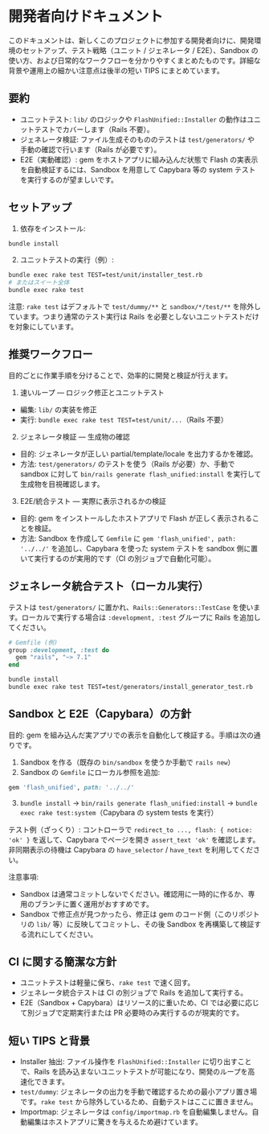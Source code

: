 # 開発者向けドキュメント

このドキュメントは、新しくこのプロジェクトに参加する開発者向けに、開発環境のセットアップ、テスト戦略（ユニット / ジェネレータ / E2E）、Sandbox の使い方、および日常的なワークフローを分かりやすくまとめたものです。詳細な背景や運用上の細かい注意点は後半の短い TIPS にまとめています。

## 要約

- ユニットテスト: `lib/` のロジックや `FlashUnified::Installer` の動作はユニットテストでカバーします（Rails 不要）。
- ジェネレータ検証: ファイル生成そのもののテストは `test/generators/` や手動の確認で行います（Rails が必要です）。
- E2E（実動確認）: gem をホストアプリに組み込んだ状態で Flash の実表示を自動検証するには、Sandbox を用意して Capybara 等の system テストを実行するのが望ましいです。

## セットアップ

1. 依存をインストール:

```bash
bundle install
```

2. ユニットテストの実行（例）:

```bash
bundle exec rake test TEST=test/unit/installer_test.rb
# またはスイート全体
bundle exec rake test
```

注意: `rake test` はデフォルトで `test/dummy/**` と `sandbox/*/test/**` を除外しています。つまり通常のテスト実行は Rails を必要としないユニットテストだけを対象にしています。

## 推奨ワークフロー

目的ごとに作業手順を分けることで、効率的に開発と検証が行えます。

1) 速いループ — ロジック修正とユニットテスト

- 編集: `lib/` の実装を修正
- 実行: `bundle exec rake test TEST=test/unit/...`（Rails 不要）

2) ジェネレータ検証 — 生成物の確認

- 目的: ジェネレータが正しい partial/template/locale を出力するかを確認。
- 方法: `test/generators/` のテストを使う（Rails が必要）か、手動で sandbox に対して `bin/rails generate flash_unified:install` を実行して生成物を目視確認します。

3) E2E/統合テスト — 実際に表示されるかの検証

- 目的: gem をインストールしたホストアプリで Flash が正しく表示されることを検証。
- 方法: Sandbox を作成して `Gemfile` に `gem 'flash_unified', path: '../../'` を追加し、Capybara を使った system テストを sandbox 側に置いて実行するのが実用的です（CI の別ジョブで自動化可能）。

## ジェネレータ統合テスト（ローカル実行）

テストは `test/generators/` に置かれ、`Rails::Generators::TestCase` を使います。ローカルで実行する場合は `:development, :test` グループに Rails を追加してください。

```ruby
# Gemfile (例)
group :development, :test do
  gem "rails", "~> 7.1"
end
```

```bash
bundle install
bundle exec rake test TEST=test/generators/install_generator_test.rb
```

## Sandbox と E2E（Capybara）の方針

目的: gem を組み込んだ実アプリでの表示を自動化して検証する。手順は次の通りです。

1. Sandbox を作る（既存の `bin/sandbox` を使うか手動で `rails new`）
2. Sandbox の `Gemfile` にローカル参照を追加:

```ruby
gem 'flash_unified', path: '../../'
```

3. `bundle install` → `bin/rails generate flash_unified:install` → `bundle exec rake test:system`（Capybara の system tests を実行）

テスト例（ざっくり）: コントローラで `redirect_to ..., flash: { notice: 'ok' }` を返して、Capybara でページを開き `assert_text 'ok'` を確認します。非同期表示の待機は Capybara の `have_selector` / `have_text` を利用してください。

注意事項:
- Sandbox は通常コミットしないでください。確認用に一時的に作るか、専用のブランチに置く運用がおすすめです。
- Sandbox で修正点が見つかったら、修正は gem のコード側（このリポジトリの `lib/` 等）に反映してコミットし、その後 Sandbox を再構築して検証する流れにしてください。

## CI に関する簡潔な方針

- ユニットテストは軽量に保ち、`rake test` で速く回す。
- ジェネレータ統合テストは CI の別ジョブで Rails を追加して実行する。
- E2E（Sandbox + Capybara）はリソース的に重いため、CI では必要に応じて別ジョブで定期実行または PR 必要時のみ実行するのが現実的です。

## 短い TIPS と背景

- Installer 抽出: ファイル操作を `FlashUnified::Installer` に切り出すことで、Rails を読み込まないユニットテストが可能になり、開発のループを高速化できます。
- `test/dummy`: ジェネレータの出力を手動で確認するための最小アプリ置き場です。`rake test` から除外しているため、自動テストはここに置きません。
- Importmap: ジェネレータは `config/importmap.rb` を自動編集しません。自動編集はホストアプリに驚きを与えるため避けています。
